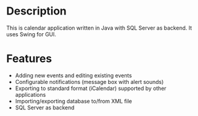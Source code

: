 # Description

This is calendar application written in Java with SQL Server as backend. It uses Swing for GUI. 

# Features
* Adding new events and editing existing events
* Configurable notifications (message box with alert sounds)
* Exporting to standard format (iCalendar) supported by other applications
* Importing/exporting database to/from XML file
* SQL Server as backend